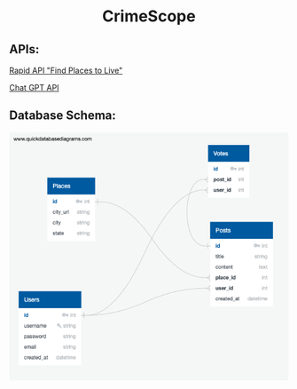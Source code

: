 # <div style="text-align:center;">CrimeScope</div>

## APIs:

<a href="https://rapidapi.com/apimaker/api/find-places-to-live/">Rapid API "Find Places to Live"</a>

<a href="https://platform.openai.com/docs/introduction">Chat GPT API</a>

## Database Schema:

<img src="static/images/QuickDBD-CrimeScope.png"/>

